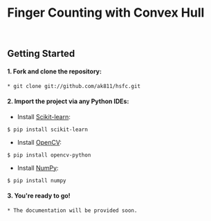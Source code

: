 # Finger Counting with Convex Hull

<!-- <br>

## Overview -->

<br>

## Getting Started
#### 1. Fork and clone the repository:
  ```
  * git clone git://github.com/ak811/hsfc.git
  ```
#### 2. Import the project via any Python IDEs:
  * Install [Scikit-learn](https://github.com/scikit-learn/scikit-learn):
  ``` 
  $ pip install scikit-learn
  ```
  * Install [OpenCV](https://github.com/opencv/opencv):
  ``` 
  $ pip install opencv-python
  ```
  * Install [NumPy](https://github.com/numpy/numpy):
  ```
  $ pip install numpy
  ```  
#### 3. You're ready to go!
  ```
  * The documentation will be provided soon.
  ```
  
<!-- View Documentation -->

<br>
